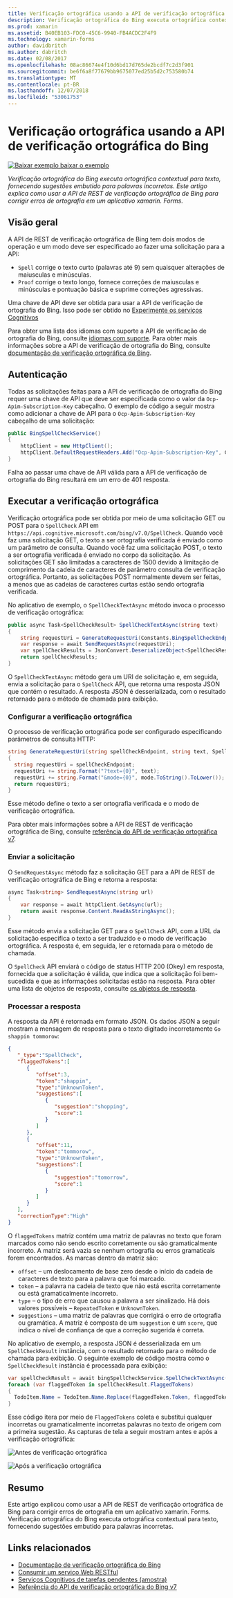 ```yaml
---
title: Verificação ortográfica usando a API de verificação ortográfica do Bing
description: Verificação ortográfica do Bing executa ortográfica contextual para texto, fornecendo sugestões embutido para palavras incorretas. Este artigo explica como usar a API de REST de verificação ortográfica de Bing para corrigir erros de ortografia em um aplicativo xamarin. Forms.
ms.prod: xamarin
ms.assetid: B40EB103-FDC0-45C6-9940-FB4ACDC2F4F9
ms.technology: xamarin-forms
author: davidbritch
ms.author: dabritch
ms.date: 02/08/2017
ms.openlocfilehash: 08ac86674e4f10d6bd17d765de2bcdf7c2d3f901
ms.sourcegitcommit: be6f6a8f77679bb9675077ed25b5d2c753580b74
ms.translationtype: MT
ms.contentlocale: pt-BR
ms.lasthandoff: 12/07/2018
ms.locfileid: "53061753"
---
```

# <a name="spell-checking-using-the-bing-spell-check-api"></a>Verificação ortográfica usando a API de verificação ortográfica do Bing

[![Baixar exemplo](~/media/shared/download.png) baixar o exemplo](https://developer.xamarin.com/samples/xamarin-forms/WebServices/TodoCognitiveServices/)

_Verificação ortográfica do Bing executa ortográfica contextual para texto, fornecendo sugestões embutido para palavras incorretas. Este artigo explica como usar a API de REST de verificação ortográfica de Bing para corrigir erros de ortografia em um aplicativo xamarin. Forms._

## <a name="overview"></a>Visão geral

A API de REST de verificação ortográfica de Bing tem dois modos de operação e um modo deve ser especificado ao fazer uma solicitação para a API:

- `Spell` corrige o texto curto (palavras até 9) sem quaisquer alterações de maiusculas e minúsculas.
- `Proof` corrige o texto longo, fornece correções de maiusculas e minúsculas e pontuação básica e suprime correções agressivas.

Uma chave de API deve ser obtida para usar a API de verificação de ortografia do Bing. Isso pode ser obtido no [Experimente os serviços Cognitivos](https://azure.microsoft.com/try/cognitive-services/)

Para obter uma lista dos idiomas com suporte a API de verificação de ortografia do Bing, consulte [idiomas com suporte](/azure/cognitive-services/bing-spell-check/bing-spell-check-supported-languages/). Para obter mais informações sobre a API de verificação de ortografia do Bing, consulte [documentação de verificação ortográfica de Bing](/azure/cognitive-services/bing-spell-check/).

## <a name="authentication"></a>Autenticação

Todas as solicitações feitas para a API de verificação de ortografia do Bing requer uma chave de API que deve ser especificada como o valor da `Ocp-Apim-Subscription-Key` cabeçalho. O exemplo de código a seguir mostra como adicionar a chave de API para o `Ocp-Apim-Subscription-Key` cabeçalho de uma solicitação:

```csharp
public BingSpellCheckService()
{
    httpClient = new HttpClient();
    httpClient.DefaultRequestHeaders.Add("Ocp-Apim-Subscription-Key", Constants.BingSpellCheckApiKey);
}
```

Falha ao passar uma chave de API válida para a API de verificação de ortografia do Bing resultará em um erro de 401 resposta.

## <a name="performing-spell-checking"></a>Executar a verificação ortográfica

Verificação ortográfica pode ser obtida por meio de uma solicitação GET ou POST para o `SpellCheck` API em `https://api.cognitive.microsoft.com/bing/v7.0/SpellCheck`. Quando você faz uma solicitação GET, o texto a ser ortografia verificada é enviado como um parâmetro de consulta. Quando você faz uma solicitação POST, o texto a ser ortografia verificada é enviado no corpo da solicitação. As solicitações GET são limitadas a caracteres de 1500 devido à limitação de comprimento da cadeia de caracteres de parâmetro consulta de verificação ortográfica. Portanto, as solicitações POST normalmente devem ser feitas, a menos que as cadeias de caracteres curtas estão sendo ortografia verificada.

No aplicativo de exemplo, o `SpellCheckTextAsync` método invoca o processo de verificação ortográfica:

```csharp
public async Task<SpellCheckResult> SpellCheckTextAsync(string text)
{
    string requestUri = GenerateRequestUri(Constants.BingSpellCheckEndpoint, text, SpellCheckMode.Spell);
    var response = await SendRequestAsync(requestUri);
    var spellCheckResults = JsonConvert.DeserializeObject<SpellCheckResult>(response);
    return spellCheckResults;
}
```

O `SpellCheckTextAsync` método gera um URI de solicitação e, em seguida, envia a solicitação para o `SpellCheck` API, que retorna uma resposta JSON que contém o resultado. A resposta JSON é desserializada, com o resultado retornado para o método de chamada para exibição.

### <a name="configuring-spell-checking"></a>Configurar a verificação ortográfica

O processo de verificação ortográfica pode ser configurado especificando parâmetros de consulta HTTP:

```csharp
string GenerateRequestUri(string spellCheckEndpoint, string text, SpellCheckMode mode)
{
  string requestUri = spellCheckEndpoint;
  requestUri += string.Format("?text={0}", text);                         // text to spell check
  requestUri += string.Format("&mode={0}", mode.ToString().ToLower());    // spellcheck mode - proof or spell
  return requestUri;
}
```

Esse método define o texto a ser ortografia verificada e o modo de verificação ortográfica.

Para obter mais informações sobre a API de REST de verificação ortográfica de Bing, consulte [referência do API de verificação ortográfica v7](/rest/api/cognitiveservices/bing-spell-check-api-v7-reference/).

### <a name="sending-the-request"></a>Enviar a solicitação

O `SendRequestAsync` método faz a solicitação GET para a API de REST de verificação ortográfica de Bing e retorna a resposta:

```csharp
async Task<string> SendRequestAsync(string url)
{
    var response = await httpClient.GetAsync(url);
    return await response.Content.ReadAsStringAsync();
}
```

Esse método envia a solicitação GET para o `SpellCheck` API, com a URL da solicitação especifica o texto a ser traduzido e o modo de verificação ortográfica. A resposta é, em seguida, ler e retornada para o método de chamada.

O `SpellCheck` API enviará o código de status HTTP 200 (Okey) em resposta, fornecida que a solicitação é válida, que indica que a solicitação foi bem-sucedida e que as informações solicitadas estão na resposta. Para obter uma lista de objetos de resposta, consulte [os objetos de resposta](/rest/api/cognitiveservices/bing-spell-check-api-v7-reference#response-objects).

### <a name="processing-the-response"></a>Processar a resposta

A resposta da API é retornada em formato JSON. Os dados JSON a seguir mostram a mensagem de resposta para o texto digitado incorretamente `Go shappin tommorow`:

```json
{  
   "_type":"SpellCheck",
   "flaggedTokens":[  
      {  
         "offset":3,
         "token":"shappin",
         "type":"UnknownToken",
         "suggestions":[  
            {  
               "suggestion":"shopping",
               "score":1
            }
         ]
      },
      {  
         "offset":11,
         "token":"tommorow",
         "type":"UnknownToken",
         "suggestions":[  
            {  
               "suggestion":"tomorrow",
               "score":1
            }
         ]
      }
   ],
   "correctionType":"High"
}
```

O `flaggedTokens` matriz contém uma matriz de palavras no texto que foram marcados como não sendo escrito corretamente ou são gramaticalmente incorreto. A matriz será vazia se nenhum ortografia ou erros gramaticais forem encontrados. As marcas dentro da matriz são:

- `offset` – um deslocamento de base zero desde o início da cadeia de caracteres de texto para a palavra que foi marcado.
- `token` – a palavra na cadeia de texto que não está escrita corretamente ou está gramaticalmente incorreto.
- `type` – o tipo de erro que causou a palavra a ser sinalizado. Há dois valores possíveis – `RepeatedToken` e `UnknownToken`.
- `suggestions` – uma matriz de palavras que corrigirá o erro de ortografia ou gramática. A matriz é composta de um `suggestion` e um `score`, que indica o nível de confiança de que a correção sugerida é correta.

No aplicativo de exemplo, a resposta JSON é desserializada em um `SpellCheckResult` instância, com o resultado retornado para o método de chamada para exibição. O seguinte exemplo de código mostra como o `SpellCheckResult` instância é processada para exibição:

```csharp
var spellCheckResult = await bingSpellCheckService.SpellCheckTextAsync(TodoItem.Name);
foreach (var flaggedToken in spellCheckResult.FlaggedTokens)
{
  TodoItem.Name = TodoItem.Name.Replace(flaggedToken.Token, flaggedToken.Suggestions.FirstOrDefault().Suggestion);
}
```

Esse código itera por meio de `FlaggedTokens` coleta e substitui qualquer incorretas ou gramaticalmente incorretas palavras no texto de origem com a primeira sugestão. As capturas de tela a seguir mostram antes e após a verificação ortográfica:

![](spell-check-images/before-spell-check.png "Antes de verificação ortográfica")

![](spell-check-images/after-spell-check.png "Após a verificação ortográfica")

## <a name="summary"></a>Resumo

Este artigo explicou como usar a API de REST de verificação ortográfica de Bing para corrigir erros de ortografia em um aplicativo xamarin. Forms. Verificação ortográfica do Bing executa ortográfica contextual para texto, fornecendo sugestões embutido para palavras incorretas.

## <a name="related-links"></a>Links relacionados

- [Documentação de verificação ortográfica do Bing](/azure/cognitive-services/bing-spell-check/)
- [Consumir um serviço Web RESTful](~/xamarin-forms/data-cloud/consuming/rest.md)
- [Serviços Cognitivos de tarefas pendentes (amostra)](https://developer.xamarin.com/samples/xamarin-forms/WebServices/TodoCognitiveServices/)
- [Referência do API de verificação ortográfica do Bing v7](/rest/api/cognitiveservices/bing-spell-check-api-v7-reference/)
